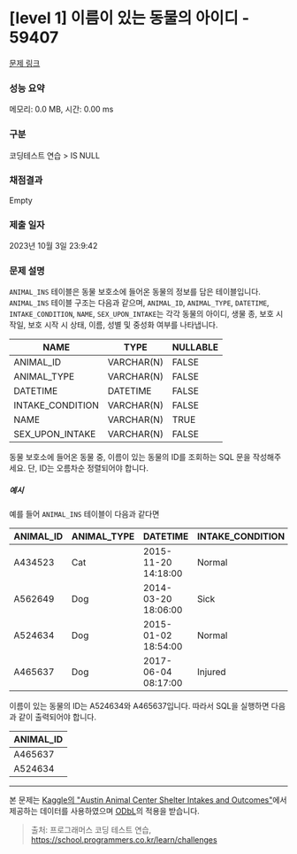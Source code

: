 # [level 1] 이름이 있는 동물의 아이디 - 59407 

[문제 링크](https://school.programmers.co.kr/learn/courses/30/lessons/59407) 

### 성능 요약

메모리: 0.0 MB, 시간: 0.00 ms

### 구분

코딩테스트 연습 > IS NULL

### 채점결과

Empty

### 제출 일자

2023년 10월 3일 23:9:42

### 문제 설명

<p style="user-select: auto;"><code style="user-select: auto;">ANIMAL_INS</code> 테이블은 동물 보호소에 들어온 동물의 정보를 담은 테이블입니다. <code style="user-select: auto;">ANIMAL_INS</code> 테이블 구조는 다음과 같으며, <code style="user-select: auto;">ANIMAL_ID</code>, <code style="user-select: auto;">ANIMAL_TYPE</code>, <code style="user-select: auto;">DATETIME</code>, <code style="user-select: auto;">INTAKE_CONDITION</code>, <code style="user-select: auto;">NAME</code>, <code style="user-select: auto;">SEX_UPON_INTAKE</code>는 각각 동물의 아이디, 생물 종, 보호 시작일, 보호 시작 시 상태, 이름, 성별 및 중성화 여부를 나타냅니다.</p>
<table class="table" style="user-select: auto;">
        <thead style="user-select: auto;"><tr style="user-select: auto;">
<th style="user-select: auto;">NAME</th>
<th style="user-select: auto;">TYPE</th>
<th style="user-select: auto;">NULLABLE</th>
</tr>
</thead>
        <tbody style="user-select: auto;"><tr style="user-select: auto;">
<td style="user-select: auto;">ANIMAL_ID</td>
<td style="user-select: auto;">VARCHAR(N)</td>
<td style="user-select: auto;">FALSE</td>
</tr>
<tr style="user-select: auto;">
<td style="user-select: auto;">ANIMAL_TYPE</td>
<td style="user-select: auto;">VARCHAR(N)</td>
<td style="user-select: auto;">FALSE</td>
</tr>
<tr style="user-select: auto;">
<td style="user-select: auto;">DATETIME</td>
<td style="user-select: auto;">DATETIME</td>
<td style="user-select: auto;">FALSE</td>
</tr>
<tr style="user-select: auto;">
<td style="user-select: auto;">INTAKE_CONDITION</td>
<td style="user-select: auto;">VARCHAR(N)</td>
<td style="user-select: auto;">FALSE</td>
</tr>
<tr style="user-select: auto;">
<td style="user-select: auto;">NAME</td>
<td style="user-select: auto;">VARCHAR(N)</td>
<td style="user-select: auto;">TRUE</td>
</tr>
<tr style="user-select: auto;">
<td style="user-select: auto;">SEX_UPON_INTAKE</td>
<td style="user-select: auto;">VARCHAR(N)</td>
<td style="user-select: auto;">FALSE</td>
</tr>
</tbody>
      </table>
<p style="user-select: auto;">동물 보호소에 들어온 동물 중, 이름이 있는 동물의 ID를 조회하는 SQL 문을 작성해주세요. 단, ID는 오름차순 정렬되어야 합니다. </p>

<h5 style="user-select: auto;">예시</h5>

<p style="user-select: auto;">예를 들어 <code style="user-select: auto;">ANIMAL_INS</code> 테이블이 다음과 같다면</p>
<table class="table" style="user-select: auto;">
        <thead style="user-select: auto;"><tr style="user-select: auto;">
<th style="user-select: auto;">ANIMAL_ID</th>
<th style="user-select: auto;">ANIMAL_TYPE</th>
<th style="user-select: auto;">DATETIME</th>
<th style="user-select: auto;">INTAKE_CONDITION</th>
<th style="user-select: auto;">NAME</th>
<th style="user-select: auto;">SEX_UPON_INTAKE</th>
</tr>
</thead>
        <tbody style="user-select: auto;"><tr style="user-select: auto;">
<td style="user-select: auto;">A434523</td>
<td style="user-select: auto;">Cat</td>
<td style="user-select: auto;">2015-11-20 14:18:00</td>
<td style="user-select: auto;">Normal</td>
<td style="user-select: auto;">NULL</td>
<td style="user-select: auto;">Spayed Female</td>
</tr>
<tr style="user-select: auto;">
<td style="user-select: auto;">A562649</td>
<td style="user-select: auto;">Dog</td>
<td style="user-select: auto;">2014-03-20 18:06:00</td>
<td style="user-select: auto;">Sick</td>
<td style="user-select: auto;">NULL</td>
<td style="user-select: auto;">Spayed Female</td>
</tr>
<tr style="user-select: auto;">
<td style="user-select: auto;">A524634</td>
<td style="user-select: auto;">Dog</td>
<td style="user-select: auto;">2015-01-02 18:54:00</td>
<td style="user-select: auto;">Normal</td>
<td style="user-select: auto;">*Belle</td>
<td style="user-select: auto;">Intact Female</td>
</tr>
<tr style="user-select: auto;">
<td style="user-select: auto;">A465637</td>
<td style="user-select: auto;">Dog</td>
<td style="user-select: auto;">2017-06-04 08:17:00</td>
<td style="user-select: auto;">Injured</td>
<td style="user-select: auto;">*Commander</td>
<td style="user-select: auto;">Neutered Male</td>
</tr>
</tbody>
      </table>
<p style="user-select: auto;">이름이 있는 동물의 ID는 A524634와 A465637입니다. 따라서 SQL을 실행하면 다음과 같이 출력되어야 합니다.</p>
<table class="table" style="user-select: auto;">
        <thead style="user-select: auto;"><tr style="user-select: auto;">
<th style="user-select: auto;">ANIMAL_ID</th>
</tr>
</thead>
        <tbody style="user-select: auto;"><tr style="user-select: auto;">
<td style="user-select: auto;">A465637</td>
</tr>
<tr style="user-select: auto;">
<td style="user-select: auto;">A524634</td>
</tr>
</tbody>
      </table>
<hr style="user-select: auto;">

<p style="user-select: auto;">본 문제는 <a href="https://www.kaggle.com/aaronschlegel/austin-animal-center-shelter-intakes-and-outcomes" target="_blank" rel="noopener" style="user-select: auto;">Kaggle의 "Austin Animal Center Shelter Intakes and Outcomes"</a>에서 제공하는 데이터를 사용하였으며 <a href="https://opendatacommons.org/licenses/odbl/1.0/" target="_blank" rel="noopener" style="user-select: auto;">ODbL</a>의 적용을 받습니다.</p>


> 출처: 프로그래머스 코딩 테스트 연습, https://school.programmers.co.kr/learn/challenges